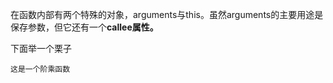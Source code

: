 在函数内部有两个特殊的对象，arguments与this。虽然arguments的主要用途是保存参数，但它还有一个**callee属性。**

下面举一个栗子

```
这是一个阶乘函数
```



